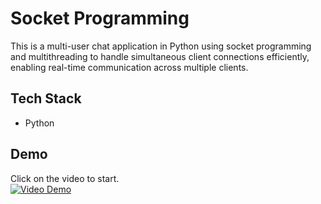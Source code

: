 # Socket Programming
This is a multi-user chat application in Python using socket programming and multithreading to handle simultaneous client connections efficiently, enabling real-time communication across multiple clients.

## Tech Stack
- Python

## Demo 
Click on the video to start.
<br>
[![Video Demo](https://i9.ytimg.com/vi/QGn325X39eA/mqdefault.jpg?sqp=CJz_mLkG&rs=AOn4CLBvAe6ty8DcgXAAVA-6nn9LeaucVQ)](https://youtu.be/QGn325X39eA)
